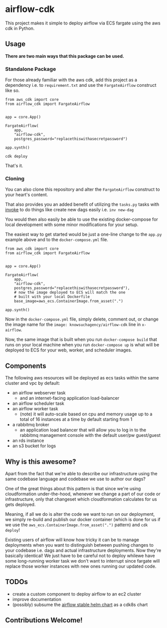 # airflow-cdk

This project makes it simple to deploy airflow via ECS fargate using the aws cdk in Python.

## Usage

**There are two main ways that this package can be used.**

### Standalone Package

For those already familiar with the aws cdk, add this project
as a dependency i.e. to `requirement.txt` and use the `FargateAirflow`
construct like so.

```python3
from aws_cdk import core
from airflow_cdk import FargateAirflow


app = core.App()

FargateAirflow(
    app,
    "airflow-cdk",
    postgres_password="replacethiswithasecretpassword")

app.synth()
```

`cdk deploy`

That's it.

### Cloning

You can also clone this repository and alter the `FargateAirflow` construct
to your heart's content.

That also provides you an added benefit of utilizing the `tasks.py` tasks
with [invoke](http://www.pyinvoke.org) to do things like create new dags easily
i.e. `inv new-dag`

You would then also easily be able to use the existing docker-compose for local development
with some minor modifications for your setup.

The easiest way to get started would be just a one-line change to the `app.py` example above
and to the `docker-compose.yml` file.

```python3
from aws_cdk import core
from airflow_cdk import FargateAirflow


app = core.App()

FargateAirflow(
    app,
    "airflow-cdk",
    postgres_password="replacethiswithasecretpassword"),
    # now the image deployed to ECS will match the one
    # built with your local Dockerfile
    base_image=aws_ecs.ContainerImage.from_asset(".")

app.synth()
```

Now in the `docker-compose.yml` file, simply delete, comment out, or change the image name
for the `image: knowsuchagency/airflow-cdk` line in `x-airflow`.

Now, the same image that is built when you run `docker-compose build` that runs
on your local machine when you run `docker-compose up` is what will
be deployed to ECS for your web, worker, and scheduler images.


## Components

The following aws resources will be deployed as ecs tasks within the same cluster and vpc by default:

* an airflow webserver task
  * and an internet-facing application load-balancer
* an airflow scheduler task
* an airflow worker task
  * (note) it will auto-scale based on cpu and memory usage up to a total of 16 instances at a time by default starting from 1
* a rabbitmq broker
  * an application load balancer that will allow you to log in to
    the rabbitmq management console with the default user/pw guest/guest
* an rds instance
* an s3 bucket for logs

## Why is this awesome?

Apart from the fact that we're able to describe our infrastructure using the same
codebase language and codebase we use to author our dags?

One of the great things about this pattern is that since we're using cloudformation under-the-hood,
whenever we change a part of our code or infrastructure, only that changeset which cloudformation calculates for
us gets deployed.

Meaning, if all we do is alter the code we want to run on our deployment, we simply re-build and publish our docker
container (which is done for us if we use the `aws_ecs.ContainerImage.from_asset(".")` pattern) and `cdk deploy`!

Existing users of airflow will know how tricky it can be to manage deployments when you want to distinguish between
pushing changes to your codebase i.e. dags and actual infrastructure deployments. Now they're basically identical!
We just have to be careful not to deploy whilewe have some long-running worker task we don't want to interrupt since 
fargate will replace those worker instances with new ones running our updated code.

## TODOs

* create a custom component to deploy airflow to an ec2 cluster
* improve documentation
* (possibly) subsume the [airflow stable helm chart](https://hub.helm.sh/charts/stable/airflow) as a cdk8s chart

## Contributions Welcome!